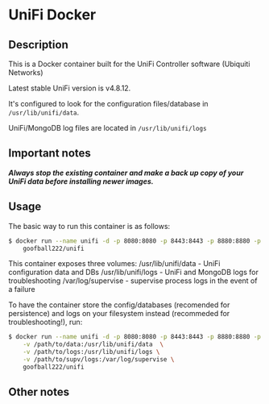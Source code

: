 # UniFi Docker

## Description

This is a Docker container built for the UniFi Controller software (Ubiquiti Networks)

Latest stable UniFi version is v4.8.12.

It's configured to look for the configuration files/database in `/usr/lib/unifi/data`.

UniFi/MongoDB log files are located in `/usr/lib/unifi/logs`

## Important notes

***Always stop the existing container and make a back up copy of your UniFi data before installing newer images.***

## Usage

The basic way to run this container is as follows:

```bash
$ docker run --name unifi -d -p 8080:8080 -p 8443:8443 -p 8880:8880 -p 8843:8843 \
	goofball222/unifi
```

This container exposes three volumes:
/usr/lib/unifi/data - UniFi configuration data and DBs
/usr/lib/unifi/logs - UniFi and MongoDB logs for troubleshooting
/var/log/supervise - supervise process logs in the event of a failure

To have the container store the config/databases (recomended for persistence) 
and logs on your filesystem instead (recommeded for troubleshooting!), run:

```bash
$ docker run --name unifi -d -p 8080:8080 -p 8443:8443 -p 8880:8880 -p 8843:8843 \
	-v /path/to/data:/usr/lib/unifi/data  \
	-v /path/to/logs:/usr/lib/unifi/logs \
	-v /path/to/supv/logs:/var/log/supervise \
	goofball222/unifi
```

## Other notes


